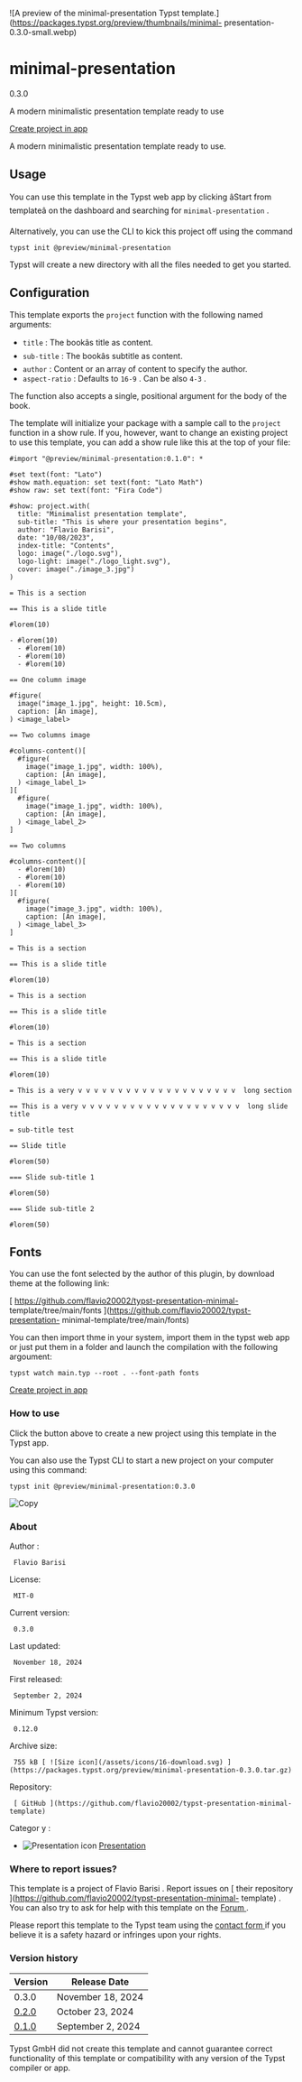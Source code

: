 ![A preview of the minimal-presentation Typst
template.](https://packages.typst.org/preview/thumbnails/minimal-
presentation-0.3.0-small.webp)

#  minimal-presentation

0.3.0

A modern minimalistic presentation template ready to use

[ Create project in app ](/app?template=minimal-presentation&version=0.3.0)

A modern minimalistic presentation template ready to use.

##  Usage

You can use this template in the Typst web app by clicking âStart from
templateâ on the dashboard and searching for ` minimal-presentation ` .

Alternatively, you can use the CLI to kick this project off using the command

    
    
    typst init @preview/minimal-presentation
    

Typst will create a new directory with all the files needed to get you
started.

##  Configuration

This template exports the ` project ` function with the following named
arguments:

  * ` title ` : The bookâs title as content. 
  * ` sub-title ` : The bookâs subtitle as content. 
  * ` author ` : Content or an array of content to specify the author. 
  * ` aspect-ratio ` : Defaults to ` 16-9 ` . Can be also ` 4-3 ` . 

The function also accepts a single, positional argument for the body of the
book.

The template will initialize your package with a sample call to the ` project
` function in a show rule. If you, however, want to change an existing project
to use this template, you can add a show rule like this at the top of your
file:

    
    
    #import "@preview/minimal-presentation:0.1.0": *
    
    #set text(font: "Lato")
    #show math.equation: set text(font: "Lato Math")
    #show raw: set text(font: "Fira Code")
    
    #show: project.with(
      title: "Minimalist presentation template",
      sub-title: "This is where your presentation begins",
      author: "Flavio Barisi",
      date: "10/08/2023",
      index-title: "Contents",
      logo: image("./logo.svg"),
      logo-light: image("./logo_light.svg"),
      cover: image("./image_3.jpg")
    )
    
    = This is a section
    
    == This is a slide title
    
    #lorem(10)
    
    - #lorem(10)
      - #lorem(10)
      - #lorem(10)
      - #lorem(10)
    
    == One column image
    
    #figure(
      image("image_1.jpg", height: 10.5cm),
      caption: [An image],
    ) <image_label>
    
    == Two columns image
    
    #columns-content()[
      #figure(
        image("image_1.jpg", width: 100%),
        caption: [An image],
      ) <image_label_1>
    ][
      #figure(
        image("image_1.jpg", width: 100%),
        caption: [An image],
      ) <image_label_2>
    ]
    
    == Two columns
    
    #columns-content()[
      - #lorem(10)
      - #lorem(10)
      - #lorem(10)
    ][
      #figure(
        image("image_3.jpg", width: 100%),
        caption: [An image],
      ) <image_label_3>
    ]
    
    = This is a section
    
    == This is a slide title
    
    #lorem(10)
    
    = This is a section
    
    == This is a slide title
    
    #lorem(10)
    
    = This is a section
    
    == This is a slide title
    
    #lorem(10)
    
    = This is a very v v v v v v v v v v v v v v v v v v v v  long section
    
    == This is a very v v v v v v v v v v v v v v v v v v v v  long slide title
    
    = sub-title test
    
    == Slide title
    
    #lorem(50)
    
    === Slide sub-title 1
    
    #lorem(50)
    
    === Slide sub-title 2
    
    #lorem(50)
    
    
    

##  Fonts

You can use the font selected by the author of this plugin, by download theme
at the following link:

[ https://github.com/flavio20002/typst-presentation-minimal-
template/tree/main/fonts ](https://github.com/flavio20002/typst-presentation-
minimal-template/tree/main/fonts)

You can then import thme in your system, import them in the typst web app or
just put them in a folder and launch the compilation with the following
argoument:

    
    
    typst watch main.typ --root . --font-path fonts
    

[ Create project in app ](/app?template=minimal-presentation&version=0.3.0)

###  How to use

Click the button above to create a new project using this template in the
Typst app.

You can also use the Typst CLI to start a new project on your computer using
this command:

    
    
    typst init @preview/minimal-presentation:0.3.0

![Copy](/assets/icons/16-copy.svg)

###  About

Author  :

     Flavio Barisi 
License:

     MIT-0 
Current version:

     0.3.0 
Last updated:

     November 18, 2024 
First released:

     September 2, 2024 
Minimum Typst version:

     0.12.0 
Archive size:

     755 kB [ ![Size icon](/assets/icons/16-download.svg) ](https://packages.typst.org/preview/minimal-presentation-0.3.0.tar.gz)
Repository:

     [ GitHub ](https://github.com/flavio20002/typst-presentation-minimal-template)
Categor  y  :

    

  * ![Presentation icon](/assets/icons/16-presentation.svg) [ Presentation ](https://typst.app/universe/search/?category=presentation)

###  Where to report issues?

This  template  is a project of  Flavio Barisi  .  Report issues on  [ their
repository ](https://github.com/flavio20002/typst-presentation-minimal-
template) .  You can also try to ask for help with this  template  on the  [
Forum ](https://forum.typst.app) .

Please report this  template  to the Typst team using the  [ contact form
](https://typst.app/contact) if you believe it is a safety hazard or infringes
upon your rights.

###  Version history

Version  |  Release Date   
---|---  
0.3.0  |  November 18, 2024   
[ 0.2.0 ](https://typst.app/universe/package/minimal-presentation/0.2.0/) |  October 23, 2024   
[ 0.1.0 ](https://typst.app/universe/package/minimal-presentation/0.1.0/) |  September 2, 2024   
  
Typst GmbH did not create this  template  and cannot guarantee correct
functionality of this  template  or compatibility with any version of the
Typst compiler or app.

